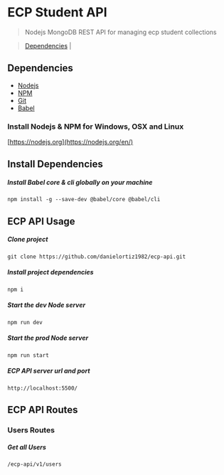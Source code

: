 # ECP Student API
> Nodejs MongoDB REST API for managing ecp student collections

> [Dependencies](#dependencies) | 

## Dependencies
* [Nodejs](https://nodejs.org/en/)
* [NPM](https://nodejs.org/en/)
* [Git](https://git-scm.com/)
* [Babel](https://babeljs.io/)

### Install Nodejs & NPM for Windows, OSX and Linux
[https://nodejs.org](https://nodejs.org/en/)

## Install Dependencies

##### Install Babel core & cli globally on your machine
    npm install -g --save-dev @babel/core @babel/cli

## ECP API Usage

##### Clone project 
    git clone https://github.com/danielortiz1982/ecp-api.git

##### Install project dependencies
    npm i

##### Start the dev Node server
    npm run dev

##### Start the prod Node server
    npm run start

##### ECP API server url and port
    http://localhost:5500/


## ECP API Routes

### Users Routes

##### Get all Users
    /ecp-api/v1/users


